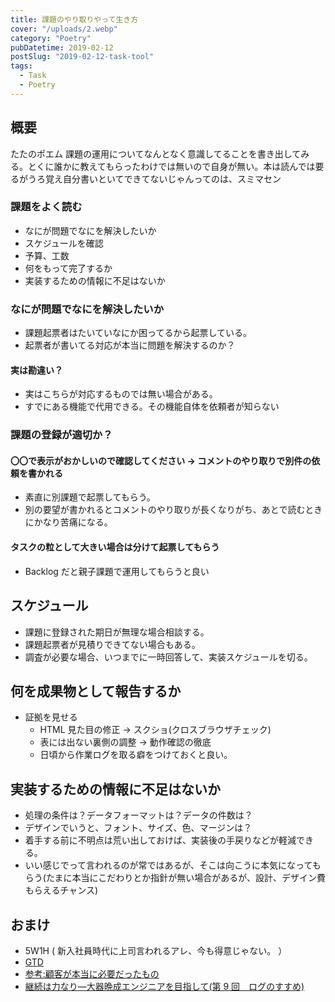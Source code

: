 ```yaml
---
title: 課題のやり取りやって生き方
cover: "/uploads/2.webp"
category: "Poetry"
pubDatetime: 2019-02-12
postSlug: "2019-02-12-task-tool"
tags:
  - Task
  - Poetry
---
```


## 概要

たたのポエム
課題の運用についてなんとなく意識してることを書き出してみる。とくに誰かに教えてもらったわけでは無いので自身が無い。本は読んでは要るがうろ覚え自分書いといてできてないじゃんってのは、スミマセン

### 課題をよく読む

- なにが問題でなにを解決したいか
- スケジュールを確認
- 予算、工数
- 何をもって完了するか
- 実装するための情報に不足はないか

### なにが問題でなにを解決したいか

- 課題起票者はたいていなにか困ってるから起票している。
- 起票者が書いてる対応が本当に問題を解決するのか？

#### 実は勘違い？

- 実はこちらが対応するものでは無い場合がある。
- すでにある機能で代用できる。その機能自体を依頼者が知らない

### 課題の登録が適切か？

#### 〇〇で表示がおかしいので確認してください → コメントのやり取りで別件の依頼を書かれる

- 素直に別課題で起票してもらう。
- 別の要望が書かれるとコメントのやり取りが長くなりがち、あとで読むときにかなり苦痛になる。

#### タスクの粒として大きい場合は分けて起票してもらう

- Backlog だと親子課題で運用してもらうと良い

## スケジュール

- 課題に登録された期日が無理な場合相談する。
- 課題起票者が見積りできてない場合もある。
- 調査が必要な場合、いつまでに一時回答して、実装スケジュールを切る。

## 何を成果物として報告するか

- 証拠を見せる
  - HTML 見た目の修正 → スクショ(クロスブラウザチェック)
  - 表には出ない裏側の調整 → 動作確認の徹底
  - 日頃から作業ログを取る癖をつけておくと良い。

## 実装するための情報に不足はないか

- 処理の条件は？データフォーマットは？データの件数は？
- デザインでいうと、フォント、サイズ、色、マージンは？
- 着手する前に不明点は荒い出しておけば、実装後の手戻りなどが軽減できる。
- いい感じでって言われるのが常ではあるが、そこは向こうに本気になってもらう(たまに本当にこだわりとか指針が無い場合があるが、設計、デザイン費もらえるチャンス)

## おまけ

- 5W1H ( 新入社員時代に上司言われるアレ、今も得意じゃない。 ）
- [GTD](https://ja.wikipedia.org/wiki/Getting_Things_Done)
- [参考:顧客が本当に必要だったもの](http://dic.nicovideo.jp/a/%E9%A1%A7%E5%AE%A2%E3%81%8C%E6%9C%AC%E5%BD%93%E3%81%AB%E5%BF%85%E8%A6%81%E3%81%A0%E3%81%A3%E3%81%9F%E3%82%82%E3%81%AE)
- [継続は力なり―大器晩成エンジニアを目指して(第 9 回　ログのすすめ)](http://gihyo.jp/dev/serial/01/continue-power/0009)

